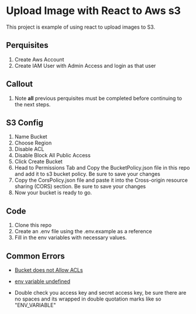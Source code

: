 # Upload Image with React to Aws s3

This project is example of using react to upload images to S3.

## Perquisites

1. Create Aws Account
2. Create IAM User with Admin Access and login as that user

## Callout

1. Note **all** previous perquisites must be completed before continuing to the next steps.

## S3 Config

1. Name Bucket
2. Choose Region
3. Disable ACL
4. Disable Block All Public Access
5. Click Create Bucket
6. Head to Permissions Tab and Copy the BucketPolicy.json file in this repo and add it to s3 bucket policy. Be sure to save your changes
7. Copy the CorsPolicy.json file and paste it into the Cross-origin resource sharing (CORS) section. Be sure to save your changes
8. Now your bucket is ready to go.

## Code

1. Clone this repo
2. Create an .env file using the .env.example as a reference
3. Fill in the env variables with necessary values.

## Common Errors

- [Bucket does not Allow ACLs](https://stackoverflow.com/questions/71080354/getting-the-bucket-does-not-allow-acls-error)

- [env variable undefined](https://medium.com/@zak786khan/env-variables-undefined-78cf218dae87)

- Double check you access key and secret access key, be sure there are no spaces and its wrapped in double quotation marks like so "ENV_VARIABLE"
